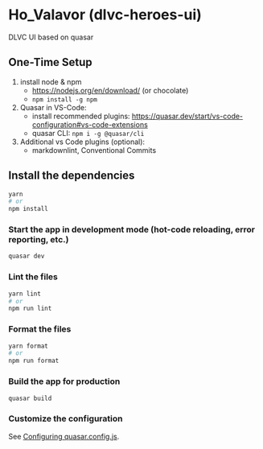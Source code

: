 # Ho_Valavor (dlvc-heroes-ui)

DLVC UI based on quasar

## One-Time Setup

1. install node & npm
   - <https://nodejs.org/en/download/> (or chocolate)
   - ```npm install -g npm```
2. Quasar in VS-Code:
   - install recommended plugins: <https://quasar.dev/start/vs-code-configuration#vs-code-extensions>
   - quasar CLI: ```npm i -g @quasar/cli```
3. Additional vs Code plugins (optional):
   - markdownlint, Conventional Commits

## Install the dependencies

```bash
yarn
# or
npm install
```

### Start the app in development mode (hot-code reloading, error reporting, etc.)

```bash
quasar dev
```

### Lint the files

```bash
yarn lint
# or
npm run lint
```

### Format the files

```bash
yarn format
# or
npm run format
```

### Build the app for production

```bash
quasar build
```

### Customize the configuration

See [Configuring quasar.config.js](https://v2.quasar.dev/quasar-cli-vite/quasar-config-js).
